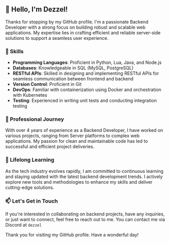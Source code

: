 ## 👋 Hello, I'm Dezzel!

Thanks for stopping by my GitHub profile. I'm a passionate Backend Developer with a strong focus on building robust and scalable web applications. My expertise lies in crafting efficient and reliable server-side solutions to support a seamless user experience.

### 🚀 Skills

- **Programming Languages**: Proficient in Python, Lua, Java, and Node.js
- **Databases**: Knowledgeable in SQL (MySQL, PostgreSQL) 
- **RESTful APIs**: Skilled in designing and implementing RESTful APIs for seamless communication between frontend and backend
- **Version Control**: Proficient in Git
- **DevOps**: Familiar with containerization using Docker and orchestration with Kubernetes
- **Testing**: Experienced in writing unit tests and conducting integration testing

### 💼 Professional Journey

With over 4 years of experience as a Backend Developer, I have worked on various projects, ranging from Server platforms to complex web applications. My passion for clean and maintainable code has led to successful and efficient project deliveries.

### 🌱 Lifelong Learning

As the tech industry evolves rapidly, I am committed to continuous learning and staying updated with the latest backend development trends. I actively explore new tools and methodologies to enhance my skills and deliver cutting-edge solutions.

### 📫 Let's Get in Touch

If you're interested in collaborating on backend projects, have any inquiries, or just want to connect, feel free to reach out to me. You can contact me via Discord at `dezzel`

Thank you for visiting my GitHub profile. Have a wonderful day!
